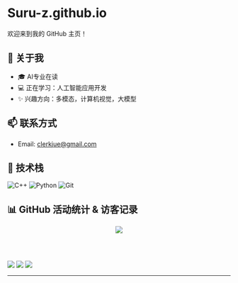 
# Suru-z.github.io

欢迎来到我的 GitHub 主页！

## 🚀 关于我
- 🎓 AI专业在读
- 💻 正在学习：人工智能应用开发
- ✨ 兴趣方向：多模态，计算机视觉，大模型

## 📫 联系方式
- Email: clerkjue@gmail.com

## 🧰 技术栈
![C++](https://img.shields.io/badge/C++-00599C?style=flat&logo=c%2B%2B&logoColor=white)
![Python](https://img.shields.io/badge/Python-3776AB?style=flat&logo=python&logoColor=white)
![Git](https://img.shields.io/badge/Git-F05032?style=flat&logo=git&logoColor=white)


## 📊 GitHub 活动统计 & 访客记录

<p align="center">

  <!-- 🎯 访客计数器（清新绿色 + 白底） -->
  <img src="https://hits.seeyoufarm.com/api/count/incr/badge.svg?url=https%3A%2F%2Fgithub.com%2FSuru-z&count_bg=%23A0D468&title_bg=%235DC2D9&icon=github.svg&icon_color=%23ffffff&title=Visitors&edge_flat=false"/>

  <br><br>

  <!-- 💡 总体活动统计卡片（清新主题） -->
  <img src="https://github-profile-summary-cards.vercel.app/api/cards/profile-details?username=Suru-z&theme=vue" />

  <!-- 🔥 提交活跃时间段 -->
  <img src="https://github-profile-summary-cards.vercel.app/api/cards/productive-time?username=Suru-z&theme=vue&utcOffset=8" />

  <!-- 📈 连续活跃天数 -->
  <img src="https://github-readme-streak-stats.herokuapp.com/?user=Suru-z&theme=vue&hide_border=true" />

</p>


---
